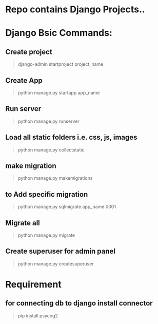 # Repo contains Django Projects..


# Django Bsic Commands:

## Create project
> django-admin startproject project_name

## Create App
> python manage.py startapp app_name

## Run server
> python manage.py runserver

## Load all static folders i.e. css, js, images
> python manage.py collectstatic

## make migration
> python manage.py makemigrations

## to Add specific migration
> python manage.py sqlmigrate app_name 0001

## Migrate all
> python manage.py migrate

## Create superuser for admin panel
> python manage.py createsuperuser


# Requirement
## for connecting db to django install connector
> pip install psycog2
